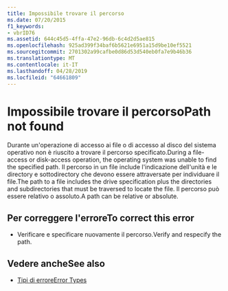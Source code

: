 ```yaml
---
title: Impossibile trovare il percorso
ms.date: 07/20/2015
f1_keywords:
- vbrID76
ms.assetid: 644c45d5-4ffa-47e2-96db-6c4d2d5ae815
ms.openlocfilehash: 925ad399f34baf6b5621e6951a15d9be10ef5521
ms.sourcegitcommit: 2701302a99cafbe0d86d53d540eb0fa7e9b46b36
ms.translationtype: MT
ms.contentlocale: it-IT
ms.lasthandoff: 04/28/2019
ms.locfileid: "64661809"
---
```

# <a name="path-not-found"></a><span data-ttu-id="7c945-102">Impossibile trovare il percorso</span><span class="sxs-lookup"><span data-stu-id="7c945-102">Path not found</span></span>
<span data-ttu-id="7c945-103">Durante un'operazione di accesso ai file o di accesso al disco del sistema operativo non è riuscito a trovare il percorso specificato.</span><span class="sxs-lookup"><span data-stu-id="7c945-103">During a file-access or disk-access operation, the operating system was unable to find the specified path.</span></span> <span data-ttu-id="7c945-104">Il percorso in un file include l'indicazione dell'unità e le directory e sottodirectory che devono essere attraversate per individuare il file.</span><span class="sxs-lookup"><span data-stu-id="7c945-104">The path to a file includes the drive specification plus the directories and subdirectories that must be traversed to locate the file.</span></span> <span data-ttu-id="7c945-105">Il percorso può essere relativo o assoluto.</span><span class="sxs-lookup"><span data-stu-id="7c945-105">A path can be relative or absolute.</span></span>  
  
## <a name="to-correct-this-error"></a><span data-ttu-id="7c945-106">Per correggere l'errore</span><span class="sxs-lookup"><span data-stu-id="7c945-106">To correct this error</span></span>  
  
- <span data-ttu-id="7c945-107">Verificare e specificare nuovamente il percorso.</span><span class="sxs-lookup"><span data-stu-id="7c945-107">Verify and respecify the path.</span></span>  
  
## <a name="see-also"></a><span data-ttu-id="7c945-108">Vedere anche</span><span class="sxs-lookup"><span data-stu-id="7c945-108">See also</span></span>

- [<span data-ttu-id="7c945-109">Tipi di errore</span><span class="sxs-lookup"><span data-stu-id="7c945-109">Error Types</span></span>](../../../visual-basic/programming-guide/language-features/error-types.md)
